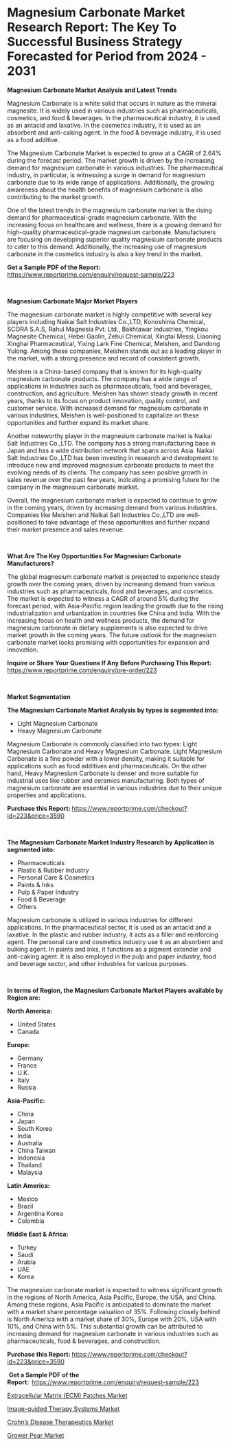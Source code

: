 <p><h1>Magnesium Carbonate Market Research Report: The Key To Successful Business Strategy Forecasted for Period from 2024 - 2031</h1></p><p><strong>Magnesium Carbonate Market Analysis and Latest Trends</strong></p>
<p><p>Magnesium Carbonate is a white solid that occurs in nature as the mineral magnesite. It is widely used in various industries such as pharmaceuticals, cosmetics, and food & beverages. In the pharmaceutical industry, it is used as an antacid and laxative. In the cosmetics industry, it is used as an absorbent and anti-caking agent. In the food & beverage industry, it is used as a food additive.</p><p>The Magnesium Carbonate Market is expected to grow at a CAGR of 2.64% during the forecast period. The market growth is driven by the increasing demand for magnesium carbonate in various industries. The pharmaceutical industry, in particular, is witnessing a surge in demand for magnesium carbonate due to its wide range of applications. Additionally, the growing awareness about the health benefits of magnesium carbonate is also contributing to the market growth.</p><p>One of the latest trends in the magnesium carbonate market is the rising demand for pharmaceutical-grade magnesium carbonate. With the increasing focus on healthcare and wellness, there is a growing demand for high-quality pharmaceutical-grade magnesium carbonate. Manufacturers are focusing on developing superior quality magnesium carbonate products to cater to this demand. Additionally, the increasing use of magnesium carbonate in the cosmetics industry is also a key trend in the market.</p></p>
<p><strong>Get a Sample PDF of the Report:&nbsp;</strong> <a href="https://www.reportprime.com/enquiry/request-sample/223">https://www.reportprime.com/enquiry/request-sample/223</a></p>
<p>&nbsp;</p>
<p><strong>Magnesium Carbonate Major Market Players</strong></p>
<p><p>The magnesium carbonate market is highly competitive with several key players including Naikai Salt Industries Co.,LTD, Konoshima Chemical, SCORA S.A.S, Rahul Magnesia Pvt. Ltd., Bakhtawar Industries, Yingkou Magnesite Chemical, Hebei Gaolin, Zehui Chemical, Xingtai Messi, Liaoning Xinghai Pharmaceutical, Yixing Lark Fine Chemical, Meishen, and Dandong Yulong. Among these companies, Meishen stands out as a leading player in the market, with a strong presence and record of consistent growth.</p><p>Meishen is a China-based company that is known for its high-quality magnesium carbonate products. The company has a wide range of applications in industries such as pharmaceuticals, food and beverages, construction, and agriculture. Meishen has shown steady growth in recent years, thanks to its focus on product innovation, quality control, and customer service. With increased demand for magnesium carbonate in various industries, Meishen is well-positioned to capitalize on these opportunities and further expand its market share.</p><p>Another noteworthy player in the magnesium carbonate market is Naikai Salt Industries Co.,LTD. The company has a strong manufacturing base in Japan and has a wide distribution network that spans across Asia. Naikai Salt Industries Co.,LTD has been investing in research and development to introduce new and improved magnesium carbonate products to meet the evolving needs of its clients. The company has seen positive growth in sales revenue over the past few years, indicating a promising future for the company in the magnesium carbonate market.</p><p>Overall, the magnesium carbonate market is expected to continue to grow in the coming years, driven by increasing demand from various industries. Companies like Meishen and Naikai Salt Industries Co.,LTD are well-positioned to take advantage of these opportunities and further expand their market presence and sales revenue.</p></p>
<p>&nbsp;</p>
<p><strong>What Are The Key Opportunities For Magnesium Carbonate Manufacturers?</strong></p>
<p><p>The global magnesium carbonate market is projected to experience steady growth over the coming years, driven by increasing demand from various industries such as pharmaceuticals, food and beverages, and cosmetics. The market is expected to witness a CAGR of around 5% during the forecast period, with Asia-Pacific region leading the growth due to the rising industrialization and urbanization in countries like China and India. With the increasing focus on health and wellness products, the demand for magnesium carbonate in dietary supplements is also expected to drive market growth in the coming years. The future outlook for the magnesium carbonate market looks promising with opportunities for expansion and innovation.</p></p>
<p><strong>Inquire or Share Your Questions If Any Before Purchasing This Report:</strong> <a href="https://www.reportprime.com/enquiry/pre-order/223">https://www.reportprime.com/enquiry/pre-order/223</a></p>
<p>&nbsp;</p>
<p><strong>Market Segmentation</strong></p>
<p><strong>The Magnesium Carbonate Market Analysis by types is segmented into:</strong></p>
<p><ul><li>Light Magnesium Carbonate</li><li>Heavy Magnesium Carbonate</li></ul></p>
<p><p>Magnesium Carbonate is commonly classified into two types: Light Magnesium Carbonate and Heavy Magnesium Carbonate. Light Magnesium Carbonate is a fine powder with a lower density, making it suitable for applications such as food additives and pharmaceuticals. On the other hand, Heavy Magnesium Carbonate is denser and more suitable for industrial uses like rubber and ceramics manufacturing. Both types of magnesium carbonate are essential in various industries due to their unique properties and applications.</p></p>
<p><strong>Purchase this Report:&nbsp;</strong><a href="https://www.reportprime.com/checkout?id=223&price=3590">https://www.reportprime.com/checkout?id=223&price=3590</a></p>
<p>&nbsp;</p>
<p><strong>The Magnesium Carbonate Market Industry Research by Application is segmented into:</strong></p>
<p><ul><li>Pharmaceuticals</li><li>Plastic & Rubber Industry</li><li>Personal Care & Cosmetics</li><li>Paints & Inks</li><li>Pulp & Paper Industry</li><li>Food & Beverage</li><li>Others</li></ul></p>
<p><p>Magnesium carbonate is utilized in various industries for different applications. In the pharmaceutical sector, it is used as an antacid and a laxative. In the plastic and rubber industry, it acts as a filler and reinforcing agent. The personal care and cosmetics industry use it as an absorbent and bulking agent. In paints and inks, it functions as a pigment extender and anti-caking agent. It is also employed in the pulp and paper industry, food and beverage sector, and other industries for various purposes.</p></p>
<p>&nbsp;</p>
<p><strong>In terms of Region, the Magnesium Carbonate Market Players available by Region are:</strong></p>
<p>
    <p> <strong> North America: </strong>
        <ul>
            <li>United States</li>
            <li>Canada</li>
        </ul>
        </p> 
    <p> <strong> Europe: </strong>
        <ul>
            <li>Germany</li>
            <li>France</li>
            <li>U.K.</li>
            <li>Italy</li>
            <li>Russia</li>
        </ul>
        </p> 
    <p> <strong> Asia-Pacific: </strong>
        <ul>
            <li>China</li>
            <li>Japan</li>
            <li>South Korea</li>
            <li>India</li>
            <li>Australia</li>
            <li>China Taiwan</li>
            <li>Indonesia</li>
            <li>Thailand</li>
            <li>Malaysia</li>
        </ul>
        </p> 
    <p> <strong> Latin America: </strong>
        <ul>
            <li>Mexico</li>
            <li>Brazil</li>
            <li>Argentina Korea</li>
            <li>Colombia</li>
        </ul>
        </p> 
    <p> <strong> Middle East & Africa: </strong>
        <ul>
            <li>Turkey</li>
            <li>Saudi</li>
            <li>Arabia</li>
            <li>UAE</li>
            <li>Korea</li>
        </ul>
    </p>
    </p>
<p><p>The magnesium carbonate market is expected to witness significant growth in the regions of North America, Asia Pacific, Europe, the USA, and China. Among these regions, Asia Pacific is anticipated to dominate the market with a market share percentage valuation of 35%. Following closely behind is North America with a market share of 30%, Europe with 20%, USA with 10%, and China with 5%. This substantial growth can be attributed to increasing demand for magnesium carbonate in various industries such as pharmaceuticals, food & beverages, and construction.</p></p>
<p><strong>Purchase this Report: </strong><a href="https://www.reportprime.com/checkout?id=223&price=3590">https://www.reportprime.com/checkout?id=223&price=3590</a></p>
<p>&nbsp;<strong>Get a Sample PDF of the Report:&nbsp;&nbsp;</strong><a href="https://www.reportprime.com/enquiry/request-sample/223">https://www.reportprime.com/enquiry/request-sample/223</a></p>
<p><strong></strong></p>
<p><p><a href="https://view.publitas.com/reportprime-1/extracellular-matrix-ecm-patches-market-challenges-opportunities-and-growth-drivers-and-major-market-players-forecasted-for-period-from-2023-2030/">Extracellular Matrix (ECM) Patches Market</a></p><p><a href="https://view.publitas.com/reportprime-1/image-guided-therapy-systems-market-size-growth-and-forecast-from-2023-2030/">Image-guided Therapy Systems Market</a></p><p><a href="https://view.publitas.com/reportprime-1/crohns-disease-therapeutics-market-size-2023-2030-global-industrial-analysis-key-geographical-regions-market-share-top-key-players-product-types-and-forecast-research-report/">Crohn’s Disease Therapeutics Market</a></p><p><a href="https://military-diascia-e68.notion.site/Grower-Pear-Market-Analysis-and-Market-Size-Global-Industry-Overview-Market-Segmentation-and-Forec-7eb03797c4864ccc837f61a1de7304f0">Grower Pear Market</a></p></p>